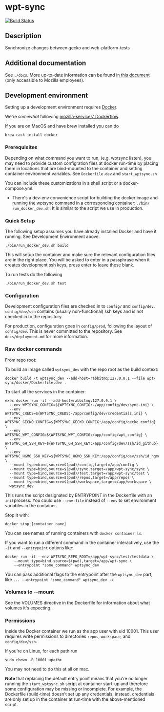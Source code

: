 # wpt-sync

[![Build Status](https://travis-ci.org/mozilla/wpt-sync.svg?branch=master)](https://travis-ci.org/mozilla/wpt-sync)

## Description

Synchronize changes between gecko and web-platform-tests

## Additional documentation

See `./docs`.
More up-to-date information can be found [in this document](https://docs.google.com/document/d/1T-GKq50R4SQcSWJjwKVmLid_NnMZzB1PgAqEnvelLK8/)
(only accessible to Mozilla employees).

## Development environment

Setting up a development environment
requires [Docker](https://www.docker.com/).

We're _somewhat_ following [mozilla-services' Dockerflow](https://github.com/mozilla-services/Dockerflow).

If you are on MacOS and have brew installed you can do

```
brew cask install docker
```

### Prerequisites

Depending on what command you want to run, (e.g. wptsync listen), you
may need to provide custom configration files at docker run-time by
placing them in locations that are bind-mounted to the container and
setting container environment variables. See `Dockerfile.dev` and
`start_wptsync.sh`

You can include these customizations in a shell script or a docker-compose.yml:

*   There's a dev-env convenience script for building the docker image and
    running the wptsync command in a corresponding container: `./bin/
    run_docker_dev.sh`. It is similar to the script we use in production.

### Quick Setup

The following setup assumes you have already installed Docker and have it running.
See Development Environment above.

```
./bin/run_docker_dev.sh build
```
This will setup the container and make sure the relevant configuration files are in the right place.
You will be asked to enter in a passphrase when it creates development ssh keys, press enter
to leave these blank.

To run tests do the following

```
./bin/run_docker_dev.sh test
```

### Configuration

Development configuration files are checked in to `config/` and
`config/dev`. `config/dev/ssh` contains (usually non-functional) ssh keys
and is not checked in to the repository.

For production, configuration goes in `config/prod`, following the
layout of `config/dev`. This is never committed to the repository. See
`docs/deployment.md` for more information.

### Raw docker commands

From repo root:

To build an image called `wptsync_dev` with the repo root as the build context:

```
docker build -t wptsync_dev --add-host=rabbitmq:127.0.0.1 --file wpt-sync/docker/Dockerfile.dev .
```


To start all the services in the container:

```
exec docker run -it --add-host=rabbitmq:127.0.0.1 \
  --env WPTSYNC_CONFIG=${WPTSYNC_CONFIG:-/app/config/dev/sync.ini} \
  --env WPTSYNC_CREDS=${WPTSYNC_CREDS:-/app/config/dev/credentials.ini} \
  --env WPTSYNC_GECKO_CONFIG=${WPTSYNC_GECKO_CONFIG:/app/config/gecko_config} \
  --env WPTSYNC_WPT_CONFIG=${WPTSYNC_WPT_CONFIG:/app/config/wpt_config} \
  --env WPTSYNC_GH_SSH_KEY=${WPTSYNC_GH_SSH_KEY:/app/config/dev/ssh/id_github} \
  --env WPTSYNC_HGMO_SSH_KEY=${WPTSYNC_HGMO_SSH_KEY:/app/config/dev/ssh/id_hgmo} \
  --mount type=bind,source=$(pwd)/config,target=/app/config \
  --mount type=bind,source=$(pwd)/sync,target=/app/wpt-sync/sync \
  --mount type=bind,source=$(pwd)/test,target=/app/wpt-sync/test \
  --mount type=bind,source=$(pwd)/repos,target=/app/repos \
  --mount type=bind,source=$(pwd)/workspace,target=/app/workspace \
  wptsync_dev
```

This runs the script designated by ENTRYPOINT in the Dockerfile with an `init`process. You could use `--env-file` instead of `--env` to set environment variables in the container.

Stop it with:

```
docker stop [container name]
```

You can see names of running containers with `docker container ls`.

If you want to run a different command in the container
interactively, use the `-it` and `--entrypoint` options like:


```
docker run -it --env WPTSYNC_REPO_ROOT=/app/wpt-sync/test/testdata \
    --mount type=bind,source=$(pwd),target=/app/wpt-sync \
    --entrypoint "some_command" wptsync_dev
```

You can pass additional flags to the entrypoint after the `wptsync_dev` part, like `... --entrypoint "some_command" wptsync_dev -x`

### Volumes to --mount

See the VOLUMES directive in the Dockerfile for information about what
volumes it's expecting.

### Permissions

Inside the Docker container we run as the app user with uid 10001. This user
requires write permissions to directories `repos`, `workspace`, and
`config/dev/ssh`.

If you're on Linux, for each path run

```
sudo chown -R 10001 <path>
```

You may not need to do this at all on mac.

__Note__ that replacing the default entry point means that you're no longer running the `start_wptsync.sh` script at container start-up and therefore some
configuration may be missing or incomplete. For example, the Dockerfile (build-time) doesn't set up any credentials; instead, credentials are only set up in the container at run-time with the above-mentioned script.
